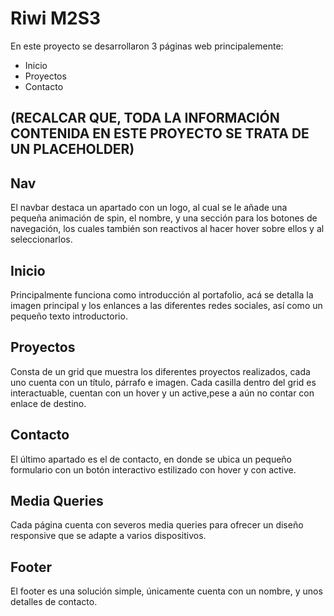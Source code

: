 # Riwi M2S3

En este proyecto se desarrollaron 3 páginas web principalemente:
- Inicio
- Proyectos
- Contacto

## (RECALCAR QUE, TODA LA INFORMACIÓN CONTENIDA EN ESTE PROYECTO SE TRATA DE UN PLACEHOLDER)

## Nav

El navbar destaca un apartado con un logo, al cual se le añade una pequeña animación de spin, el nombre, y una sección para los botones de navegación, los cuales también son reactivos al hacer hover sobre ellos y al seleccionarlos.

## Inicio

Principalmente funciona como introducción al portafolio, acá se detalla la imagen principal y los enlances a las diferentes redes sociales, así como un pequeño texto introductorio.

## Proyectos

Consta de un grid que muestra los diferentes proyectos realizados, cada uno cuenta con un título, párrafo e imagen. Cada casilla dentro del grid es interactuable, cuentan con un hover y un active,pese a aún no contar con enlace de destino. 

## Contacto

El último apartado es el de contacto, en donde se ubica un pequeño formulario con un botón interactivo estilizado con hover y con active.

## Media Queries

Cada página cuenta con severos media queries para ofrecer un diseño responsive que se adapte a varios dispositivos.

## Footer

El footer es una solución simple, únicamente cuenta con un nombre, y unos detalles de contacto.
